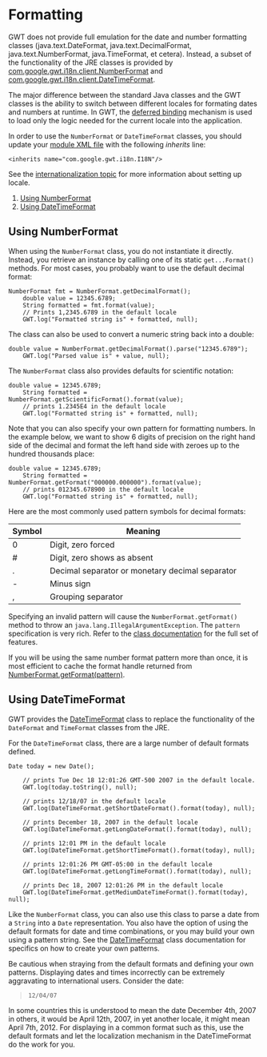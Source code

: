 Formatting
===

GWT does not provide full emulation for the date and number formatting classes (java.text.DateFormat, java.text.DecimalFormat, java.text.NumberFormat, java.TimeFormat, et
cetera). Instead, a subset of the functionality of the JRE classes is provided by [com.google.gwt.i18n.client.NumberFormat](/javadoc/latest/com/google/gwt/i18n/client/NumberFormat.html) and [com.google.gwt.i18n.client.DateTimeFormat](/javadoc/latest/com/google/gwt/i18n/client/DateTimeFormat.html).

The major difference between the standard Java classes and the GWT classes is the ability to switch between different locales for formating dates and numbers at runtime. In
GWT, the [deferred binding](DevGuideCodingBasics.html#DevGuideDeferredBinding) mechanism is used to load only the logic needed for the current locale into the
application.

In order to use the `NumberFormat` or `DateTimeFormat` classes, you should update your [module XML file](DevGuideOrganizingProjects.html#DevGuideModuleXml.html) with
the following _inherits_ line:

```
<inherits name="com.google.gwt.i18n.I18N"/>
```

See the [internationalization topic](DevGuideI18n.html) for more information about setting up locale.

1.  [Using NumberFormat](#numberformat)
2.  [Using DateTimeFormat](#datetimeformat)

## Using NumberFormat<a id="numberformat"></a>

When using the `NumberFormat` class, you do not instantiate it directly. Instead, you retrieve an instance by calling one of its static `get...Format()` methods.
For most cases, you probably want to use the default decimal format:

```
NumberFormat fmt = NumberFormat.getDecimalFormat();
    double value = 12345.6789;
    String formatted = fmt.format(value);
    // Prints 1,2345.6789 in the default locale
    GWT.log("Formatted string is" + formatted, null);
```

The class can also be used to convert a numeric string back into a double:

```
double value = NumberFormat.getDecimalFormat().parse("12345.6789");
    GWT.log("Parsed value is" + value, null);
```

The `NumberFormat` class also provides defaults for scientific notation:

```
double value = 12345.6789;
    String formatted = NumberFormat.getScientificFormat().format(value);
    // prints 1.2345E4 in the default locale
    GWT.log("Formatted string is" + formatted, null);
```

Note that you can also specify your own pattern for formatting numbers. In the example below, we want to show 6 digits of precision on the right hand side of the decimal and
format the left hand side with zeroes up to the hundred thousands place:

```
double value = 12345.6789;
    String formatted = NumberFormat.getFormat("000000.000000").format(value);
    // prints 012345.678900 in the default locale
    GWT.log("Formatted string is" + formatted, null);
```

Here are the most commonly used pattern symbols for decimal formats:

| Symbol | Meaning                                         |
| ------ | ----------------------------------------------- |
| 0      | Digit, zero forced                              |
| #      | Digit, zero shows as absent                     |
| .      | Decimal separator or monetary decimal separator |
| \-     | Minus sign                                      |
| ,      | Grouping separator                              |


Specifying an invalid pattern will cause the `NumberFormat.getFormat()` method to throw an `java.lang.IllegalArgumentException`. The `pattern`
specification is very rich. Refer to the [class
documentation](/javadoc/latest/com/google/gwt/i18n/client/NumberFormat.html) for the full set of features.

If you will be using the same number format pattern more than once, it is most efficient to cache the format handle returned from [NumberFormat.getFormat(pattern)](/javadoc/latest/com/google/gwt/i18n/client/NumberFormat.html#getFormat-java.lang.String-).

## Using DateTimeFormat<a id="datetimeformat"></a>

GWT provides the [DateTimeFormat](/javadoc/latest/com/google/gwt/i18n/client/DateTimeFormat.html) class to
replace the functionality of the `DateFormat` and `TimeFormat` classes from the JRE.

For the `DateTimeFormat` class, there are a large number of default formats defined.

```
Date today = new Date();

    // prints Tue Dec 18 12:01:26 GMT-500 2007 in the default locale.
    GWT.log(today.toString(), null);

    // prints 12/18/07 in the default locale
    GWT.log(DateTimeFormat.getShortDateFormat().format(today), null);

    // prints December 18, 2007 in the default locale
    GWT.log(DateTimeFormat.getLongDateFormat().format(today), null);

    // prints 12:01 PM in the default locale
    GWT.log(DateTimeFormat.getShortTimeFormat().format(today), null);

    // prints 12:01:26 PM GMT-05:00 in the default locale
    GWT.log(DateTimeFormat.getLongTimeFormat().format(today), null);

    // prints Dec 18, 2007 12:01:26 PM in the default locale
    GWT.log(DateTimeFormat.getMediumDateTimeFormat().format(today), null);
```

Like the `NumberFormat` class, you can also use this class to parse a date from a `String` into a `Date` representation. You also have the option of using
the default formats for date and time combinations, or you may build your own using a pattern string. See the [DateTimeFormat](/javadoc/latest/com/google/gwt/i18n/client/DateTimeFormat.html) class documentation for specifics on how to create your own patterns.

Be cautious when straying from the default formats and defining your own patterns. Displaying dates and times incorrectly can be extremely aggravating to international users.
Consider the date:

> `12/04/07`

In some countries this is understood to mean the date December 4th, 2007 in others, it would be April 12th, 2007, in yet another locale, it might mean April 7th, 2012. For
displaying in a common format such as this, use the default formats and let the localization mechanism in the DateTimeFormat do the work for you.
